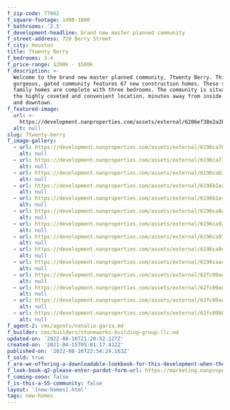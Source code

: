 ```yaml
---
f_zip-code: 77002
f_square-footage: 1400-1800
f_bathrooms: '2.5'
f_development-headline: brand new master planned community
f_street-address: 720 Berry Street
f_city: Houston
title: 7twenty Berry
f_bedrooms: 3-4
f_price-range: $200k - $500k
f_description: >-
  Welcome to the brand new master planned community, 7twenty Berry. This
  gorgeous, gated community features 67 new construction homes. These single
  family homes are complete with three bedrooms. The community is situated in
  the highly coveted and convenient location, minutes away from inside the loop
  and downtown.
f_featured-image:
  url: >-
    https://development.nanproperties.com/assets/external/6206ef38e2a2bbe54af5e725_36196c481df989f3b629add41_main20image20copy.jpg
  alt: null
slug: 7twenty-berry
f_image-gallery:
  - url: https://development.nanproperties.com/assets/external/6196ca70e9950336e1cc41f8_1.jpg
    alt: null
  - url: https://development.nanproperties.com/assets/external/6196ca77a092bc7267e536fa_2.jpg
    alt: null
  - url: https://development.nanproperties.com/assets/external/6196cab3d67496851910c931_11.jpg
    alt: null
  - url: https://development.nanproperties.com/assets/external/6196b1eacc0f1374a1a1169f_rmm_3898-hdr.jpg
    alt: null
  - url: https://development.nanproperties.com/assets/external/6196b1e4719ab4b949befa6b_rmm_3934-hdr.jpg
    alt: null
  - url: https://development.nanproperties.com/assets/external/6196ca8cab9d5794e59b71f6_6.jpg
    alt: null
  - url: https://development.nanproperties.com/assets/external/6196ca924fe27444f852853b_7.jpg
    alt: null
  - url: https://development.nanproperties.com/assets/external/6196ca972c836e49dc75b6bd_8.jpg
    alt: null
  - url: https://development.nanproperties.com/assets/external/6196ca9ccee64359c1f74691_10.jpg
    alt: null
  - url: https://development.nanproperties.com/assets/external/6196caa4aa49b706fc8b6e90_9.jpg
    alt: null
  - url: https://development.nanproperties.com/assets/external/62fc09aca45dba08828f4ff2_dji_0156.jpg
    alt: null
  - url: https://development.nanproperties.com/assets/external/62fc09ada45dba56238f500d_dji_0157.jpg
    alt: null
  - url: https://development.nanproperties.com/assets/external/62fc09aecaa606f19c548037_dji_0168.jpg
    alt: null
  - url: https://development.nanproperties.com/assets/external/62fc09b0c5f8670ac17abba5_dji_0171.jpg
    alt: null
f_agent-2: cms/agents/natalie-garza.md
f_builder: cms/builders/stoneworks-building-group-llc.md
updated-on: '2022-08-16T21:20:52.127Z'
created-on: '2021-04-15T05:01:17.412Z'
published-on: '2022-08-16T22:54:24.163Z'
f_sold: true
f_are-we-offering-a-downloadable-lookbook-for-this-development-when-they-submit-their-contact-info: false
f_look-book-q2-please-enter-pardot-form-url: https://marketing.nanproperties.com/l/852693/2021-04-20/ljbwj
f_coming-soon: false
f_is-this-a-55-community: false
layout: '[new-homes].html'
tags: new-homes
---
```



